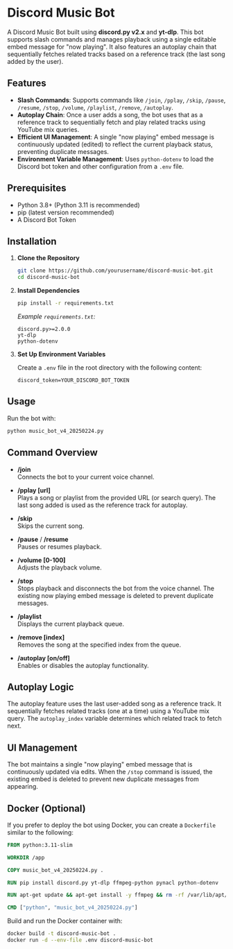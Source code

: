 # Discord Music Bot

A Discord Music Bot built using **discord.py v2.x** and **yt-dlp**. This bot supports slash commands and manages playback using a single editable embed message for "now playing". It also features an autoplay chain that sequentially fetches related tracks based on a reference track (the last song added by the user).

## Features

- **Slash Commands**: Supports commands like `/join`, `/pplay`, `/skip`, `/pause`, `/resume`, `/stop`, `/volume`, `/playlist`, `/remove`, `/autoplay`.
- **Autoplay Chain**: Once a user adds a song, the bot uses that as a reference track to sequentially fetch and play related tracks using YouTube mix queries.
- **Efficient UI Management**: A single "now playing" embed message is continuously updated (edited) to reflect the current playback status, preventing duplicate messages.
- **Environment Variable Management**: Uses `python-dotenv` to load the Discord bot token and other configuration from a `.env` file.

## Prerequisites

- Python 3.8+ (Python 3.11 is recommended)
- pip (latest version recommended)
- A Discord Bot Token


## Installation

1. **Clone the Repository**

   ```bash
   git clone https://github.com/yourusername/discord-music-bot.git
   cd discord-music-bot
   ```

2. **Install Dependencies**

   ```bash
   pip install -r requirements.txt
   ```

   *Example `requirements.txt`:*
   ```
   discord.py>=2.0.0
   yt-dlp
   python-dotenv
   ```

3. **Set Up Environment Variables**

   Create a `.env` file in the root directory with the following content:

   ```
   discord_token=YOUR_DISCORD_BOT_TOKEN
   ```

## Usage

Run the bot with:

```bash
python music_bot_v4_20250224.py
```

## Command Overview

- **/join**  
  Connects the bot to your current voice channel.

- **/pplay [url]**  
  Plays a song or playlist from the provided URL (or search query). The last song added is used as the reference track for autoplay.

- **/skip**  
  Skips the current song.

- **/pause** / **/resume**  
  Pauses or resumes playback.

- **/volume [0-100]**  
  Adjusts the playback volume.

- **/stop**  
  Stops playback and disconnects the bot from the voice channel. The existing now playing embed message is deleted to prevent duplicate messages.

- **/playlist**  
  Displays the current playback queue.

- **/remove [index]**  
  Removes the song at the specified index from the queue.

- **/autoplay [on/off]**  
  Enables or disables the autoplay functionality.

## Autoplay Logic

The autoplay feature uses the last user-added song as a reference track. It sequentially fetches related tracks (one at a time) using a YouTube mix query. The `autoplay_index` variable determines which related track to fetch next.

## UI Management

The bot maintains a single "now playing" embed message that is continuously updated via edits. When the `/stop` command is issued, the existing embed is deleted to prevent new duplicate messages from appearing.

## Docker (Optional)

If you prefer to deploy the bot using Docker, you can create a `Dockerfile` similar to the following:

```dockerfile
FROM python:3.11-slim

WORKDIR /app

COPY music_bot_v4_20250224.py .

RUN pip install discord.py yt-dlp ffmpeg-python pynacl python-dotenv

RUN apt-get update && apt-get install -y ffmpeg && rm -rf /var/lib/apt/lists/*

CMD ["python", "music_bot_v4_20250224.py"]
```

Build and run the Docker container with:

```bash
docker build -t discord-music-bot .
docker run -d --env-file .env discord-music-bot
```
